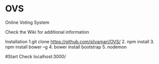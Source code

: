 # OVS
Online Voting System

Check the Wiki for additional information


Installation
1.git clone https://github.com/silvamari/OVS/
2. npm install
3. npm install bower –g
4. bower install bootstrap
5. nodemon

#Start
Check localhost:3000/

